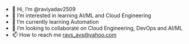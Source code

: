 - 👋 Hi, I’m @raviyadav2509
- 👀 I’m interested in learning AI/ML and Cloud Engineering
- 🌱 I’m currently learning Automation
- 💞️ I’m looking to collaborate on Cloud Engineering, DevOps and AI/ML
- 📫 How to reach me ravs_avs@yahoo.com

<!---
raviyadav2509/raviyadav2509 is a ✨ special ✨ repository because its `README.md` (this file) appears on your GitHub profile.
You can click the Preview link to take a look at your changes.
--->
